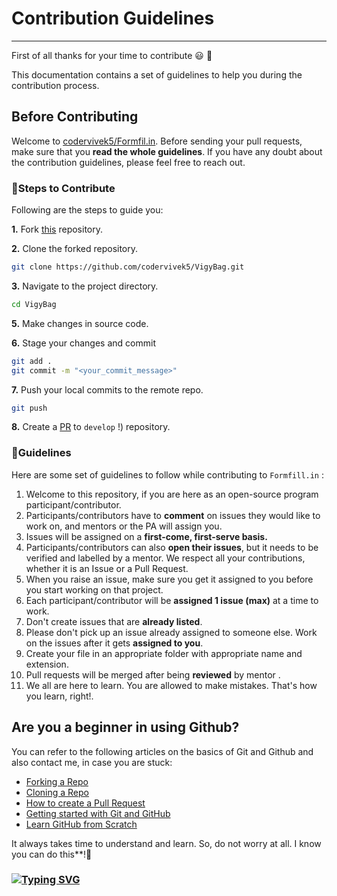 # Contribution Guidelines

---

First of all thanks for your time to contribute :smiley: :partying_face:

This documentation contains a set of guidelines to help you during the contribution process.

## Before Contributing

Welcome to [codervivek5/Formfil.in](https://github.com/codervivek5/VigyBag). Before sending your pull requests, make sure that you **read the whole
guidelines**. If you have any doubt about the contribution guidelines, please feel free to reach out.

### 🔖Steps to Contribute

Following are the steps to guide you:

**1.** Fork [this](https://codervivek5.github.io/VigyBag) repository.

**2.** Clone the forked repository.

```bash
git clone https://github.com/codervivek5/VigyBag.git
```

**3.** Navigate to the project directory.

```bash
cd VigyBag
```


**5.** Make changes in source code.

**6.** Stage your changes and commit

```bash
git add .
git commit -m "<your_commit_message>"
```

**7.** Push your local commits to the remote repo.

```bash
git push 
```

**8.** Create a [PR](https://codervivek5.github.io/VigyBag) to `develop` !) repository.

### 🔑Guidelines

Here are some set of guidelines to follow while contributing to `Formfill.in` :

1. Welcome to this repository, if you are here as an open-source program participant/contributor.
2. Participants/contributors have to **comment** on issues they would like to work on, and mentors or the PA will assign you.
3. Issues will be assigned on a **first-come, first-serve basis.**
4. Participants/contributors can also **open their issues**, but it needs to be verified and labelled by a mentor. We respect all your contributions, whether 
it is an Issue or a Pull Request.
5. When you raise an issue, make sure you get it assigned to you before you start working on that project.
6. Each participant/contributor will be **assigned 1 issue (max)** at a time to work.
7. Don't create issues that are **already listed**.
8. Please don't pick up an issue already assigned to someone else. Work on the issues after it gets **assigned to you**.
9. Create your file in an appropriate folder with appropriate name and extension.
10. Pull requests will be merged after being **reviewed** by  mentor .
11. We all are here to learn. You are allowed to make mistakes. That's how you learn, right!.



## Are you a beginner in using Github?

You can refer to the following articles on the basics of Git and Github and also contact me, in case you are stuck:
- [Forking a Repo](https://help.github.com/en/github/getting-started-with-github/fork-a-repo)
- [Cloning a Repo](https://help.github.com/en/desktop/contributing-to-projects/creating-an-issue-or-pull-request)
- [How to create a Pull Request](https://opensource.com/article/19/7/create-pull-request-github)
- [Getting started with Git and GitHub](https://towardsdatascience.com/getting-started-with-git-and-github-6fcd0f2d4ac6)
- [Learn GitHub from Scratch](https://lab.github.com/githubtraining/introduction-to-github)

It always takes time to understand and learn. So, do not worry at all. I know you can do this**!💪

### [![Typing SVG](https://readme-typing-svg.herokuapp.com/?lines=Thanks+for+contributing!;&size=30)](https://git.io/typing-svg)
